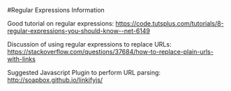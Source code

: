 #Regular Expressions Information

Good tutorial on regular expressions:
https://code.tutsplus.com/tutorials/8-regular-expressions-you-should-know--net-6149

Discussion of using regular expressions to replace URLs:
https://stackoverflow.com/questions/37684/how-to-replace-plain-urls-with-links

Suggested Javascript Plugin to perform URL parsing:
http://soapbox.github.io/linkifyjs/